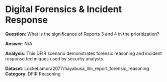 # Digital Forensics & Incident Response

**Question**: What is the significance of Reports 3 and 4 in the prioritization?

**Answer**: N/A

**Analysis**: This DFIR scenario demonstrates forensic reasoning and incident response techniques used by security analysts.

**Dataset**: LockeLamora2077/hayabusa_llm_report_forensic_reasoning
**Category**: DFIR Reasoning
